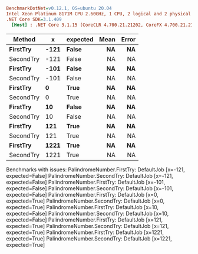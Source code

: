 ``` ini

BenchmarkDotNet=v0.12.1, OS=ubuntu 20.04
Intel Xeon Platinum 8171M CPU 2.60GHz, 1 CPU, 2 logical and 2 physical cores
.NET Core SDK=3.1.409
  [Host] : .NET Core 3.1.15 (CoreCLR 4.700.21.21202, CoreFX 4.700.21.21402), X64 RyuJIT


```
|    Method |    x | expected | Mean | Error |
|---------- |----- |--------- |-----:|------:|
|  **FirstTry** | **-121** |    **False** |   **NA** |    **NA** |
| SecondTry | -121 |    False |   NA |    NA |
|  **FirstTry** | **-101** |    **False** |   **NA** |    **NA** |
| SecondTry | -101 |    False |   NA |    NA |
|  **FirstTry** |    **0** |     **True** |   **NA** |    **NA** |
| SecondTry |    0 |     True |   NA |    NA |
|  **FirstTry** |   **10** |    **False** |   **NA** |    **NA** |
| SecondTry |   10 |    False |   NA |    NA |
|  **FirstTry** |  **121** |     **True** |   **NA** |    **NA** |
| SecondTry |  121 |     True |   NA |    NA |
|  **FirstTry** | **1221** |     **True** |   **NA** |    **NA** |
| SecondTry | 1221 |     True |   NA |    NA |

Benchmarks with issues:
  PalindromeNumber.FirstTry: DefaultJob [x=-121, expected=False]
  PalindromeNumber.SecondTry: DefaultJob [x=-121, expected=False]
  PalindromeNumber.FirstTry: DefaultJob [x=-101, expected=False]
  PalindromeNumber.SecondTry: DefaultJob [x=-101, expected=False]
  PalindromeNumber.FirstTry: DefaultJob [x=0, expected=True]
  PalindromeNumber.SecondTry: DefaultJob [x=0, expected=True]
  PalindromeNumber.FirstTry: DefaultJob [x=10, expected=False]
  PalindromeNumber.SecondTry: DefaultJob [x=10, expected=False]
  PalindromeNumber.FirstTry: DefaultJob [x=121, expected=True]
  PalindromeNumber.SecondTry: DefaultJob [x=121, expected=True]
  PalindromeNumber.FirstTry: DefaultJob [x=1221, expected=True]
  PalindromeNumber.SecondTry: DefaultJob [x=1221, expected=True]
